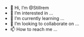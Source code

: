 - 👋 Hi, I’m @Stillrem
- 👀 I’m interested in ...
- 🌱 I’m currently learning ...
- 💞️ I’m looking to collaborate on ...
- 📫 How to reach me ...

<!---
Stillrem/Stillrem is a ✨ special ✨ repository because its `README.md` (this file) appears on your GitHub profile.
You can click the Preview link to take a look at your changes.
--->
